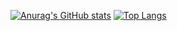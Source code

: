 [![Anurag's GitHub stats](https://github-readme-stats.vercel.app/api?username=nuub228&theme=dark)](https://github.com/anuraghazra/github-readme-stats)
[![Top Langs](https://github-readme-stats.vercel.app/api/top-langs/?username=nuub228&theme=dark)](https://github.com/anuraghazra/github-readme-stats)
